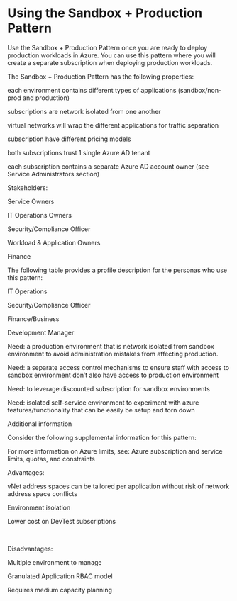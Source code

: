 # Using the Sandbox + Production Pattern 


Use the Sandbox + Production Pattern once you are ready to deploy production workloads in Azure. You can use this pattern where you will create a separate 
subscription when deploying production workloads. 


 


 


 


The Sandbox + Production Pattern has the following properties: 

each environment contains different types of applications (sandbox/non-prod and production) 



 

subscriptions are network isolated from one another 



 

virtual networks will wrap the different applications for traffic separation 



 

subscription have different pricing models 



 

both subscriptions trust 1 single Azure AD tenant 



 

each subscription contains a separate Azure AD account owner (see Service Administrators section) 



 


 


 


Stakeholders: 

Service Owners  


IT Operations Owners 


Security/Compliance Officer 


Workload & Application Owners 


Finance 



 


The following table provides a profile description for the personas who use this pattern:   


 







IT Operations 
 


Security/Compliance Officer 
 


Finance/Business 
 


Development Manager 
 



Need: a production environment that is network isolated from sandbox environment to avoid administration mistakes from affecting production. 
 


Need: a separate access control mechanisms to ensure staff with access to sandbox environment don’t also have access to production environment 
 


Need: to leverage discounted subscription for sandbox environments 
 


Need: isolated self-service environment to experiment with azure features/functionality that can be easily be setup and torn down 
 


 


 


 


Additional information  


Consider the following supplemental information for this pattern:  


 


For more information on Azure limits, see: Azure subscription and service limits, quotas, and constraints 


 


Advantages:  

vNet address spaces can be tailored per application without risk of network address space conflicts  


Environment isolation  


Lower cost on DevTest subscriptions  



  


Disadvantages:  

Multiple environment to manage 


Granulated Application RBAC model  


Requires medium capacity planning  



 


<Insert figure>

 


 
